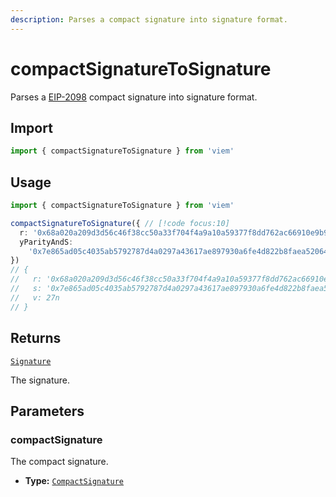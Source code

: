 ```yaml
---
description: Parses a compact signature into signature format.
---
```


# compactSignatureToSignature

Parses a [EIP-2098](https://eips.ethereum.org/EIPS/eip-2098) compact signature into signature format.

## Import

```ts
import { compactSignatureToSignature } from 'viem'
```

## Usage

```ts
import { compactSignatureToSignature } from 'viem'

compactSignatureToSignature({ // [!code focus:10]
  r: '0x68a020a209d3d56c46f38cc50a33f704f4a9a10a59377f8dd762ac66910e9b90',
  yParityAndS:
    '0x7e865ad05c4035ab5792787d4a0297a43617ae897930a6fe4d822b8faea52064',
})
// {
//   r: '0x68a020a209d3d56c46f38cc50a33f704f4a9a10a59377f8dd762ac66910e9b90',
//   s: '0x7e865ad05c4035ab5792787d4a0297a43617ae897930a6fe4d822b8faea52064',
//   v: 27n
// }
```

## Returns

[`Signature`](/docs/glossary/types#signature)

The signature.

## Parameters

### compactSignature

The compact signature.

- **Type:** [`CompactSignature`](/docs/glossary/types#CompactSignature)
